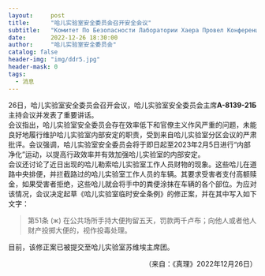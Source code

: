 ```yaml
---
layout:     post
title:      "哈儿实验室安全委员会召开安全会议"
subtitle:   "Комитет По Безопасности Лаборатории Хаера Провел Конференцию По Безопасности"
date:       2022-12-26 18:30:00
author:     "哈儿实验室安全委员会"
catalog: false
header-img: "img/ddr5.jpg"
header-mask: 0
tags:
  - 消息
---
```


26日，哈儿实验室安全委员会召开会议，哈儿实验室安全委员会主席**А-8139-21Б**主持会议并发表了重要讲话。  
会议指出，哈儿实验室安全委员会存在效率低下和官僚主义作风严重的问题，未能良好地履行维护哈儿实验室内部安定的职责，受到来自哈儿实验室分区会议的严肃批评。会议强调，哈儿实验室安全委员会将于即日起至2023年2月5日进行“内部净化”运动，以提高行政效率并有效加强哈儿实验室的内部安定。  
会议还讨论了近日出现的哈儿勒索哈儿实验室工作人员财物的现象。这些哈儿在道路中央排便，并拦截路过的哈儿实验室工作人员的车辆。其要求受害者支付高额赎金，如果受害者拒绝，这些哈儿就会将手中的粪便涂抹在车辆的各个部位。为应对该情况，会议决定起草《哈儿实验室临时安全条例》的修正案，并在其中写入如下文字：

> 第51条 (ж) 在公共场所手持大便拘留五天，罚款两千卢布；向他人或者他人财产投掷大便的，视作投毒处理。

目前，该修正案已被提交至哈儿实验室苏维埃主席团。
<div style="text-align: right">（来自：《真理》2022年12月26日）</div>